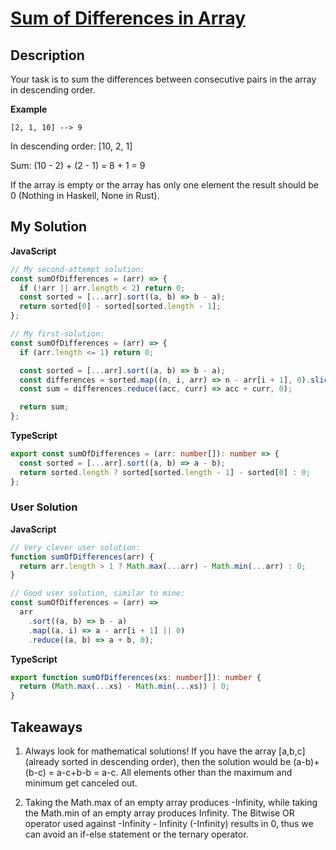 # [Sum of Differences in Array](https://www.codewars.com/kata/5b73fe9fb3d9776fbf00009e)

## Description

Your task is to sum the differences between consecutive pairs in the array in descending order.

**Example**

```
[2, 1, 10] --> 9
```

In descending order: [10, 2, 1]

Sum: (10 - 2) + (2 - 1) = 8 + 1 = 9

If the array is empty or the array has only one element the result should be 0 (Nothing in Haskell, None in Rust).

## My Solution

**JavaScript**

```js
// My second-attempt solution:
const sumOfDifferences = (arr) => {
  if (!arr || arr.length < 2) return 0;
  const sorted = [...arr].sort((a, b) => b - a);
  return sorted[0] - sorted[sorted.length - 1];
};
```

```js
// My first-solution:
const sumOfDifferences = (arr) => {
  if (arr.length <= 1) return 0;

  const sorted = [...arr].sort((a, b) => b - a);
  const differences = sorted.map((n, i, arr) => n - arr[i + 1], 0).slice(0, -1);
  const sum = differences.reduce((acc, curr) => acc + curr, 0);

  return sum;
};
```

**TypeScript**

```ts
export const sumOfDifferences = (arr: number[]): number => {
  const sorted = [...arr].sort((a, b) => a - b);
  return sorted.length ? sorted[sorted.length - 1] - sorted[0] : 0;
};
```

### User Solution

**JavaScript**

```js
// Very clever user solution:
function sumOfDifferences(arr) {
  return arr.length > 1 ? Math.max(...arr) - Math.min(...arr) : 0;
}
```

```js
// Good user solution, similar to mine:
const sumOfDifferences = (arr) =>
  arr
    .sort((a, b) => b - a)
    .map((a, i) => a - arr[i + 1] || 0)
    .reduce((a, b) => a + b, 0);
```

**TypeScript**

```ts
export function sumOfDifferences(xs: number[]): number {
  return (Math.max(...xs) - Math.min(...xs)) | 0;
}
```

## Takeaways

1. Always look for mathematical solutions!
   If you have the array [a,b,c] (already sorted in descending order), then the solution would be (a-b)+(b-c) = a-c+b-b = a-c.
   All elements other than the maximum and minimum get canceled out.

2. Taking the Math.max of an empty array produces -Infinity, while taking the Math.min of an empty array produces Infinity. The Bitwise OR operator used against -Infinity - Infinity (-Infinity) results in 0, thus we can avoid an if-else statement or the ternary operator.
